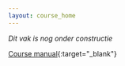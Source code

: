 ```yaml
---
layout: course_home
---
```

_Dit vak is nog onder constructie_

[Course manual](https://drive.google.com/file/d/1DS0ADDNldD0-PliHChJkhEJH7JLWrR5i/view?usp=sharing){:target="_blank"}
